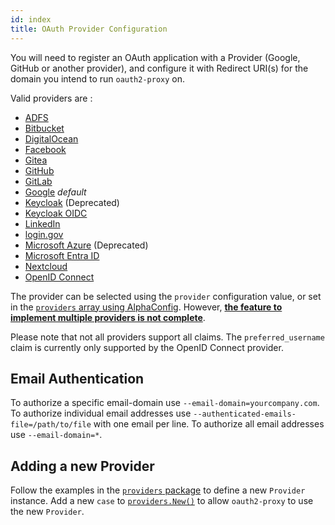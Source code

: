 ```yaml
---
id: index
title: OAuth Provider Configuration
---
```


You will need to register an OAuth application with a Provider (Google, GitHub or another provider), and configure it 
with Redirect URI(s) for the domain you intend to run `oauth2-proxy` on.

Valid providers are :

- [ADFS](adfs.md)
- [Bitbucket](bitbucket.md)
- [DigitalOcean](digitalocean.md)
- [Facebook](facebook.md)
- [Gitea](gitea.md)
- [GitHub](github.md)
- [GitLab](gitlab.md)
- [Google](google.md) _default_
- [Keycloak](keycloak.md) (Deprecated)
- [Keycloak OIDC](keycloak_oidc.md)
- [LinkedIn](linkedin.md)
- [login.gov](login_gov.md)
- [Microsoft Azure](ms_azure_ad.md) (Deprecated)
- [Microsoft Entra ID](ms_entra_id.md)
- [Nextcloud](nextcloud.md)
- [OpenID Connect](openid_connect.md)

The provider can be selected using the `provider` configuration value, or set in the [`providers` array using AlphaConfig](https://oauth2-proxy.github.io/oauth2-proxy/configuration/alpha-config#providers). However, [**the feature to implement multiple providers is not complete**](https://github.com/mjording/oauth2-proxy/issues/926).

Please note that not all providers support all claims. The `preferred_username` claim is currently only supported by the 
OpenID Connect provider.

## Email Authentication

To authorize a specific email-domain use `--email-domain=yourcompany.com`. To authorize individual email addresses use 
`--authenticated-emails-file=/path/to/file` with one email per line. To authorize all email addresses use `--email-domain=*`.

## Adding a new Provider

Follow the examples in the [`providers` package](https://github.com/mjording/oauth2-proxy/blob/master/providers/) to define a new
`Provider` instance. Add a new `case` to
[`providers.New()`](https://github.com/mjording/oauth2-proxy/blob/master/providers/providers.go) to allow `oauth2-proxy` to use the
new `Provider`.
